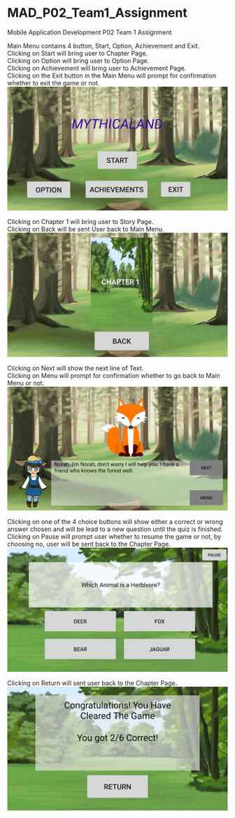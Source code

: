 # MAD_P02_Team1_Assignment
Mobile Application Development P02 Team 1 Assignment

Main Menu contains 4 button, Start, Option, Achievement and Exit.
<br />Clicking on Start will bring user to Chapter Page.
<br />Clicking on Option will bring user to Option Page.
<br />Clicking on Achievement will bring user to Achievement Page.
<br />Clicking on the Exit button in the Main Menu will prompt for confirmation whether to exit the game or not.
![Main Menu](/images/01.PNG)

Clicking on Chapter 1 will bring user to Story Page.
<br />Clicking on Back will be sent User back to Main Menu.
![Chapter Page](/images/02.PNG)

Clicking on Next will show the next line of Text.
<br />Clicking on Menu will prompt for confirmation whether to go back to Main Menu or not.
![Story Page](/images/03.PNG)

Clicking on one of the 4 choice buttons will show either a correct or wrong answer chosen and will be lead to a new question until the quiz is finished.
<br />Clicking on Pause will prompt user whether to resume the game or not, by choosing no, user will be sent back to the Chapter Page.
![Game Page](/images/04.PNG)

Clicking on Return will sent user back to the Chapter Page.
![Game End Page](/images/05.PNG)
